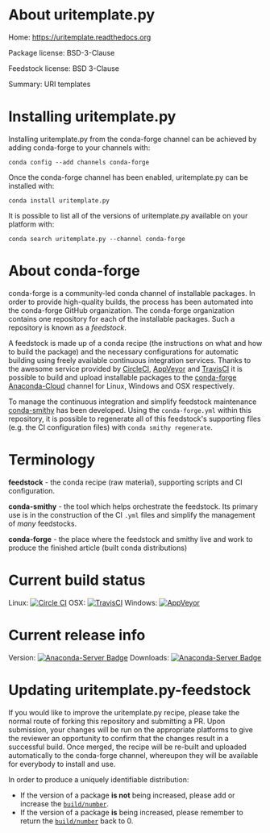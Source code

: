About uritemplate.py
====================

Home: https://uritemplate.readthedocs.org

Package license: BSD-3-Clause

Feedstock license: BSD 3-Clause

Summary: URI templates



Installing uritemplate.py
=========================

Installing uritemplate.py from the conda-forge channel can be achieved by adding conda-forge to your channels with:

```
conda config --add channels conda-forge
```

Once the conda-forge channel has been enabled, uritemplate.py can be installed with:

```
conda install uritemplate.py
```

It is possible to list all of the versions of uritemplate.py available on your platform with:

```
conda search uritemplate.py --channel conda-forge
```


About conda-forge
=================

conda-forge is a community-led conda channel of installable packages.
In order to provide high-quality builds, the process has been automated into the
conda-forge GitHub organization. The conda-forge organization contains one repository 
for each of the installable packages. Such a repository is known as a *feedstock*.

A feedstock is made up of a conda recipe (the instructions on what and how to build
the package) and the necessary configurations for automatic building using freely
available continuous integration services. Thanks to the awesome service provided by
[CircleCI](https://circleci.com/), [AppVeyor](http://www.appveyor.com/)
and [TravisCI](https://travis-ci.org/) it is possible to build and upload installable
packages to the [conda-forge](https://anaconda.org/conda-forge)
[Anaconda-Cloud](http://docs.anaconda.org/) channel for Linux, Windows and OSX respectively.

To manage the continuous integration and simplify feedstock maintenance
[conda-smithy](http://github.com/conda-forge/conda-smithy) has been developed.
Using the ``conda-forge.yml`` within this repository, it is possible to regenerate all of
this feedstock's supporting files (e.g. the CI configuration files) with ``conda smithy regenerate``.


Terminology
===========

**feedstock** - the conda recipe (raw material), supporting scripts and CI configuration.

**conda-smithy** - the tool which helps orchestrate the feedstock.
                   Its primary use is in the construction of the CI ``.yml`` files
                   and simplify the management of *many* feedstocks.

**conda-forge** - the place where the feedstock and smithy live and work to
                  produce the finished article (built conda distributions)

Current build status
====================

Linux: [![Circle CI](https://circleci.com/gh/conda-forge/uritemplate.py-feedstock.svg?style=svg)](https://circleci.com/gh/conda-forge/uritemplate.py-feedstock)
OSX: [![TravisCI](https://travis-ci.org/conda-forge/uritemplate.py-feedstock.svg?branch=master)](https://travis-ci.org/conda-forge/uritemplate.py-feedstock) 
Windows: [![AppVeyor](https://ci.appveyor.com/api/projects/status/github/conda-forge/uritemplate-py-feedstock?svg=True)](https://ci.appveyor.com/project/conda-forge/uritemplate-py-feedstock/branch/master)

Current release info
====================
Version: [![Anaconda-Server Badge](https://anaconda.org/conda-forge/uritemplate.py/badges/version.svg)](https://anaconda.org/conda-forge/uritemplate.py)
Downloads: [![Anaconda-Server Badge](https://anaconda.org/conda-forge/uritemplate.py/badges/downloads.svg)](https://anaconda.org/conda-forge/uritemplate.py)


Updating uritemplate.py-feedstock
=================================

If you would like to improve the uritemplate.py recipe, please take the normal
route of forking this repository and submitting a PR. Upon submission, your changes will
be run on the appropriate platforms to give the reviewer an opportunity to confirm that the
changes result in a successful build. Once merged, the recipe will be re-built and uploaded
automatically to the conda-forge channel, whereupon they will be available for everybody to
install and use.

In order to produce a uniquely identifiable distribution:
 * If the version of a package **is not** being increased, please add or increase
   the [``build/number``](http://conda.pydata.org/docs/building/meta-yaml.html#build-number-and-string). 
 * If the version of a package **is** being increased, please remember to return
   the [``build/number``](http://conda.pydata.org/docs/building/meta-yaml.html#build-number-and-string)
   back to 0.
